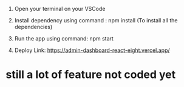 1. Open your terminal on your VSCode

2. Install dependency using command : npm install (To install all the dependencies)

3. Run the app using command: npm start

4. Deploy Link: https://admin-dashboard-react-eight.vercel.app/

# still a lot of feature not coded yet
